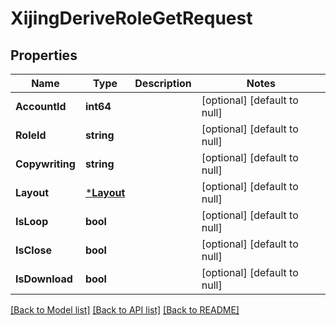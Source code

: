 # XijingDeriveRoleGetRequest

## Properties
Name | Type | Description | Notes
------------ | ------------- | ------------- | -------------
**AccountId** | **int64** |  | [optional] [default to null]
**RoleId** | **string** |  | [optional] [default to null]
**Copywriting** | **string** |  | [optional] [default to null]
**Layout** | [***Layout**](layout.md) |  | [optional] [default to null]
**IsLoop** | **bool** |  | [optional] [default to null]
**IsClose** | **bool** |  | [optional] [default to null]
**IsDownload** | **bool** |  | [optional] [default to null]

[[Back to Model list]](../README.md#documentation-for-models) [[Back to API list]](../README.md#documentation-for-api-endpoints) [[Back to README]](../README.md)


